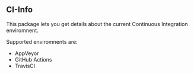 ## CI-Info

This package lets you get details about the current Continuous Integration enviromnent.

Supported enviromnents are:

- AppVeyor
- GitHub Actions
- TravisCI